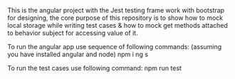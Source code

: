 This is the angular project with the Jest testing frame work with bootstrap for designing, the core purpose of this repository is to show how to mock local storage while writing test cases & how to mock get methods attached to behavior subject for accessing value of it.

To run the angular app use sequence of following commands: (assuming you have installed angular and node)
npm i
ng s


To run the test cases use following command:
npm run test